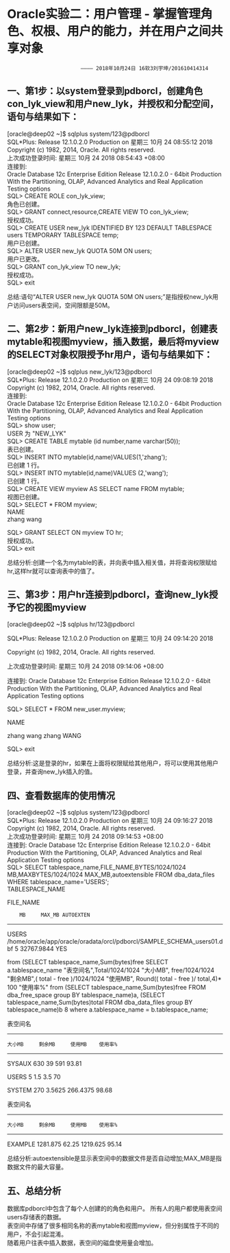 **Oracle实验二：用户管理 - 掌握管理角色、权根、用户的能力，并在用户之间共享对象**  
========
                            ———— 2018年10月24日 16软3刘宇坤/201610414314  
一、第1步：以system登录到pdborcl，创建角色con_lyk_view和用户new_lyk，并授权和分配空间，语句与结果如下：
-------

[oracle@deep02 ~]$ sqlplus system/123@pdborcl  
SQL*Plus: Release 12.1.0.2.0 Production on 星期三 10月 24 08:55:12 2018  
Copyright (c) 1982, 2014, Oracle.  All rights reserved.  
上次成功登录时间: 星期三 10月 24 2018 08:54:43 +08:00  
连接到:  
Oracle Database 12c Enterprise Edition Release 12.1.0.2.0 - 64bit Production  
With the Partitioning, OLAP, Advanced Analytics and Real Application Testing options  
SQL> CREATE ROLE con_lyk_view;  
角色已创建。  
SQL> GRANT connect,resource,CREATE VIEW TO con_lyk_view;  
授权成功。  
SQL> CREATE USER new_lyk IDENTIFIED BY 123 DEFAULT TABLESPACE users TEMPORARY TABLESPACE temp;  
用户已创建。  
SQL> ALTER USER new_lyk QUOTA 50M ON users;  
用户已更改。  
SQL> GRANT con_lyk_view TO new_lyk;  
授权成功。  
SQL> exit    

总结:语句“ALTER USER new_lyk QUOTA 50M ON users;”是指授权new_lyk用户访问users表空间，空间限额是50M。

二、第2步：新用户new_lyk连接到pdborcl，创建表mytable和视图myview，插入数据，最后将myview的SELECT对象权限授予hr用户，语句与结果如下： 
---------

[oracle@deep02 ~]$ sqlplus new_lyk/123@pdborcl  
SQL*Plus: Release 12.1.0.2.0 Production on 星期三 10月 24 09:08:19 2018  
Copyright (c) 1982, 2014, Oracle.  All rights reserved.  
连接到:  
Oracle Database 12c Enterprise Edition Release 12.1.0.2.0 - 64bit Production  
With the Partitioning, OLAP, Advanced Analytics and Real Application Testing options  
SQL> show user;  
USER 为 "NEW_LYK"  
SQL> CREATE TABLE mytable (id number,name varchar(50));  
表已创建。  
SQL> INSERT INTO mytable(id,name)VALUES(1,'zhang');  
已创建 1 行。  
SQL> INSERT INTO mytable(id,name)VALUES (2,'wang');  
已创建 1 行。  
SQL> CREATE VIEW myview AS SELECT name FROM mytable;  
视图已创建。  
SQL> SELECT * FROM myview;  
NAME  
zhang
wang

SQL> GRANT SELECT ON myview TO hr;  
授权成功。  
SQL> exit    

总结分析:创建一个名为mytable的表，并向表中插入相关值，并将查询权限赋给hr,这样hr就可以查询表中的值了。

三、第3步：用户hr连接到pdborcl，查询new_lyk授予它的视图myview  
---------
[oracle@deep02 ~]$ sqlplus hr/123@pdborcl

SQL*Plus: Release 12.1.0.2.0 Production on 星期三 10月 24 09:14:20 2018

Copyright (c) 1982, 2014, Oracle.  All rights reserved.

上次成功登录时间: 星期三 10月 24 2018 09:14:06 +08:00

连接到:
Oracle Database 12c Enterprise Edition Release 12.1.0.2.0 - 64bit Production
With the Partitioning, OLAP, Advanced Analytics and Real Application Testing options

SQL> SELECT * FROM new_user.myview;

NAME  

zhang
wang
zhang
WANG

SQL> exit

总结分析:这是登录的hr，如果在上面将权限赋给其他用户，将可以使用其他用户登录，并查询new_lyk插入的值。

四、查看数据库的使用情况
--------

[oracle@deep02 ~]$ sqlplus system/123@pdborcl  
SQL*Plus: Release 12.1.0.2.0 Production on 星期三 10月 24 09:16:27 2018  
Copyright (c) 1982, 2014, Oracle.  All rights reserved.  
上次成功登录时间: 星期三 10月 24 2018 09:14:53 +08:00  
连接到:
Oracle Database 12c Enterprise Edition Release 12.1.0.2.0 - 64bit Production
With the Partitioning, OLAP, Advanced Analytics and Real Application Testing options  
SQL> SELECT tablespace_name,FILE_NAME,BYTES/1024/1024 MB,MAXBYTES/1024/1024 MAX_MB,autoextensible FROM dba_data_files  WHERE  tablespace_name='USERS';  
TABLESPACE_NAME

FILE_NAME

        MB     MAX_MB AUTOEXTEN
---------- ---------- ---------
USERS
/home/oracle/app/oracle/oradata/orcl/pdborcl/SAMPLE_SCHEMA_users01.dbf
         5 32767.9844 YES


 from (SELECT tablespace_name,Sum(bytes)free
SELECT a.tablespace_name "表空间名",Total/1024/1024 "大小MB",
 free/1024/1024 "剩余MB",( total - free )/1024/1024 "使用MB",
 Round(( total - free )/ total,4)* 100 "使用率%"
 from (SELECT tablespace_name,Sum(bytes)free
        FROM   dba_free_space group  BY tablespace_name)a,
       (SELECT tablespace_name,Sum(bytes)total FROM dba_data_files
        group  BY tablespace_name)b
  8   where  a.tablespace_name = b.tablespace_name;

表空间名
---------- ----------------------------------- ---------------------------------
    大小MB     剩余MB     使用MB    使用率%
---------- ---------- ---------- ----------
SYSAUX
       630         39        591      93.81

USERS
         5        1.5        3.5         70

SYSTEM
       270     3.5625   266.4375      98.68


表空间名
---------- -------------------------------- ------------------------------------
    大小MB     剩余MB     使用MB    使用率%
---------- ---------- ---------- ----------
EXAMPLE
  1281.875      62.25   1219.625      95.14  
  
  
总结分析:autoextensible是显示表空间中的数据文件是否自动增加;MAX_MB是指数据文件的最大容量。  

五、总结分析
--------
数据库pdborcl中包含了每个人创建的的角色和用户。 所有人的用户都使用表空间users存储表的数据。  
表空间中存储了很多相同名称的表mytable和视图myview，但分别属性于不同的用户，不会引起混淆。  
随着用户往表中插入数据，表空间的磁盘使用量会增加。




